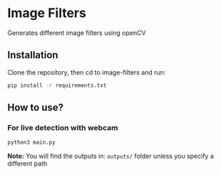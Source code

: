 # **Image Filters**

Generates different image filters using openCV

## **Installation**

Clone the repository, then cd to image-filters and run:

```bash
pip install -r requirements.txt
```

## **How to use?**

### For live detection with webcam

```bash
python3 main.py
```

**Note:** You will find the outputs in: ```outputs/``` folder unless you specify a different path
